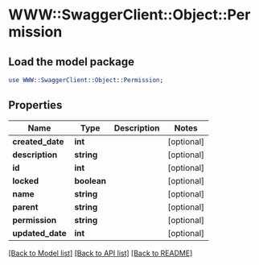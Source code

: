 # WWW::SwaggerClient::Object::Permission

## Load the model package
```perl
use WWW::SwaggerClient::Object::Permission;
```

## Properties
Name | Type | Description | Notes
------------ | ------------- | ------------- | -------------
**created_date** | **int** |  | [optional] 
**description** | **string** |  | [optional] 
**id** | **int** |  | [optional] 
**locked** | **boolean** |  | [optional] 
**name** | **string** |  | [optional] 
**parent** | **string** |  | [optional] 
**permission** | **string** |  | [optional] 
**updated_date** | **int** |  | [optional] 

[[Back to Model list]](../README.md#documentation-for-models) [[Back to API list]](../README.md#documentation-for-api-endpoints) [[Back to README]](../README.md)


